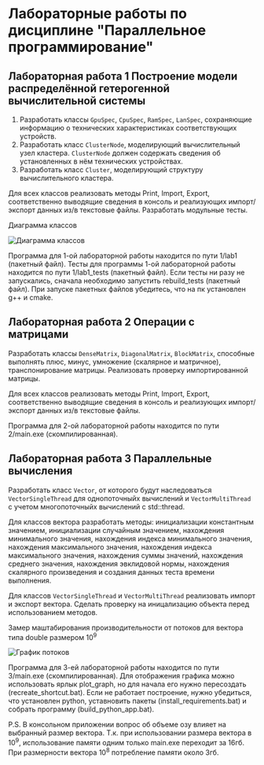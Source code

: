# Лабораторные работы по дисциплине "Параллельное программирование"

## Лабораторная работа 1 Построение модели распределённой гетерогенной вычислительной системы

1. Разработать классы `GpuSpec`, `CpuSpec`, `RamSpec`, `LanSpec`, сохраняющие информацию о технических характеристиках соответствующих устройств.
2. Разработать класс `ClusterNode`, моделирующий вычислительный узел кластера. `ClusterNode` должен содержать сведения об установленных в нём технических устройствах.
3. Разработать класс `Cluster`, моделирующий структуру вычислительного кластера.

Для всех классов реализовать методы Print, Import, Export, соответственно выводящие сведения в консоль и реализующих импорт/экспорт данных из/в текстовые файлы. Разработать модульные тесты.

Диаграмма классов

![Диаграмма классов](https://github.com/pentryyy/parallel_labs/blob/main/images/ClassDiagram.png)

Программа для 1-ой лабораторной работы находится по пути 1/lab1 (пакетный файл).
Тесты для программы 1-ой лабораторной работы находится по пути 1/lab1_tests (пакетный файл). Если тесты ни разу не запускались, сначала необходимо запустить rebuild_tests (пакетный файл). При запуске пакетных файлов убедитесь, что на пк установлен g++ и cmake.

## Лабораторная работа 2 Операции с матрицами

Разработать классы `DenseMatrix`, `DiagonalMatrix`, `BlockMatrix`, способные выполнять плюс, минус, умножение (скалярное и матричное), транспонирование матрицы. Реализовать проверку импортированной матрицы.

Для всех классов реализовать методы Print, Import, Export, соответственно выводящие сведения в консоль и реализующих импорт/экспорт данных из/в текстовые файлы.

Программа для 2-ой лабораторной работы находится по пути 2/main.exe (скомпилированная).

## Лабораторная работа 3 Параллельные вычисления

Разработать класс `Vector`, от которого будут наследоваться `VectorSingleThread` для однопоточныйх вычислений и `VectorMultiThread` с учетом многопоточныйх вычислений с std::thread.

Для классов вектора разработать методы: инициализации константным значением, инициализации случайным значением, нахождения минимального значения, нахождения индекса минимального значения, нахождения максимального значения, нахождения индекса максимального значения, нахождения суммы значений, нахождения cреднего значения, нахождения эвклидовой нормы, нахождения скалярного произведения и создания данных теста времени выполнения.

Для классов `VectorSingleThread` и `VectorMultiThread` реализовать импорт и экспорт вектора. Сделать проверку на иницализацию объекта перед использованием методов. 

Замер маштабирования производительности от потоков для вектора типа double размером 10<sup>9</sup>

![График потоков](https://github.com/pentryyy/parallel_labs/blob/main/images/ThreadsGraph.png)

Программа для 3-ей лабораторной работы находится по пути 3/main.exe (скомпилированная). Для отображения графика можно использовать ярлык plot_graph, но для начала его нужно пересоздать (recreate_shortcut.bat). Если не работает построение, нужно убедиться, что установлен python, уставновить пакеты (install_requirements.bat) и собрать программу (build_python_app.bat).

P.S. В консольном приложении вопрос об объеме озу влияет на выбранный размер вектора. Т.к. при использовании размера вектора в 10<sup>9</sup>, использование памяти одним только main.exe переходит за 16гб. При размерности вектора 10<sup>8</sup> потребление памяти около 3гб.